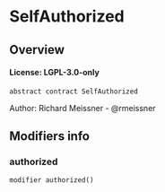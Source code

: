 # SelfAuthorized

## Overview

#### License: LGPL-3.0-only

```solidity
abstract contract SelfAuthorized
```

Author: Richard Meissner - @rmeissner
## Modifiers info

### authorized

```solidity
modifier authorized()
```

